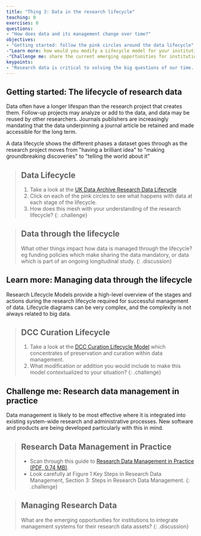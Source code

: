 ```yaml
---
title: "Thing 3: Data in the research lifecycle"
teaching: 0
exercises: 0
questions:
- "How does data and its management change over time?"
objectives:
- "Getting started: follow the pink circles around the data lifecycle"
-"Learn more: how would you modify a Lifecycle model for your institution?"
-"Challenge me: share the current emerging opportunities for institutions to integrate management systems for your research data assets."
keypoints:
- "Research data is critical to solving the big questions of our time.  "
---
```


## Getting started: The lifecycle of research data

Data often have a longer lifespan than the research project that creates them. Follow-up projects may analyze or add to the data, and data may be reused by other researchers.  Journals publishers are increasingly mandating that the data underpinning a journal article be retained and made accessible for the long term.

A data lifecycle shows the different phases a dataset goes through as the research project moves from "having a brilliant idea" to "making groundbreaking discoveries" to "telling the world about it"

> ## Data Lifecycle
>1. Take a look at the [UK Data Archive Research Data Lifecycle](http://www.data-archive.ac.uk/create-manage/life-cycle)
>2. Click on each of the pink circles to see what happens with data at each stage of the lifecycle.
>3. How does this mesh with your understanding of the research lifecycle?
{: .challenge}

>## Data through the lifecycle
>What other things impact how data is managed through the lifecycle? eg funding policies which make sharing the data mandatory, or data which is part of an ongoing longitudinal study.
{: .discussion}

## Learn more: Managing data through the lifecycle

Research Lifecycle Models provide a high-level overview of the stages and actions during the research lifecycle required for successful management of data.  Lifecycle diagrams can be very complex, and the complexity is not always related to big data.

>## DCC Curation Lifecycle
>1. Take a look at the [DCC Curation Lifecycle Model](http://www.dcc.ac.uk/resources/curation-lifecycle-model) which concentrates of preservation and curation within data management.
>2. What modification or addition you would include to make this model contextualized to your situation?
{: .challenge}

## Challenge me: Research data management in practice

Data management is likely to be most effective where it is integrated into existing system-wide research and administrative processes. New software and products are being developed particularly with this in mind.

>## Research Data Management in Practice
>* Scan through this guide to [Research Data Management in Practice (PDF, 0.74 MB)](http://www.ands.org.au/__data/assets/pdf_file/0009/394056/research-data-management-in-practice.pdf).
>* Look carefully at Figure 1 Key Steps in Research Data Management, Section 3: Steps in Research Data Management.
{: .challenge}


>## Managing Research Data
>What are the emerging opportunities for institutions to integrate management systems for their research data assets?
{: .discussion}
